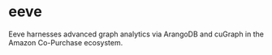 # eeve
Eeve harnesses advanced graph analytics via ArangoDB and cuGraph in the Amazon Co-Purchase ecosystem.
